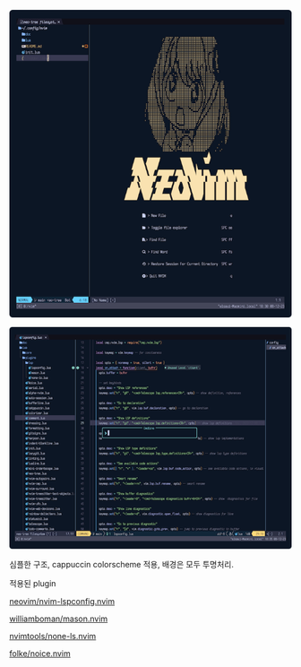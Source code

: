 ![screenshot1](doc/screenshot1.png)

![screenshot1](doc/screenshot2.png)

심플한 구조, cappuccin colorscheme 적용, 배경은 모두 투명처리.

적용된 plugin

[neovim/nvim-lspconfig.nvim](https://github.com/neovim/nvim-lspconfig)

[williamboman/mason.nvim](https://github.com/williamboman/mason.nvim)

[nvimtools/none-ls.nvim](https://github.com/nvimtools/none-ls.nvim)

[folke/noice.nvim](https://github.com/folke/noice.nvim)

